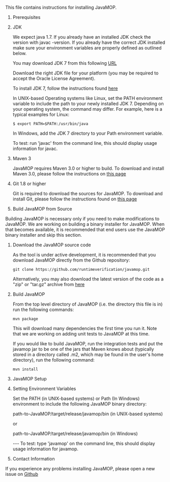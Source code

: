 This file contains instructions for installing JavaMOP.

1. Prerequisites

  1. JDK

     We expect java 1.7. If you already have an installed JDK check
     the version with javac -version. If you already have the correct
     JDK installed make sure your environment variables are properly
     defined as outlined below.

     You may download JDK 7 from this following
     [URL](http://www.oracle.com/technetwork/java/javase/downloads/jdk7-downloads-1880260.html)

     Download the right JDK file for your platform (you may be required to
     accept the Oracle License Agreement).

     To install JDK 7, follow the instructions found
     [here](http://docs.oracle.com/javase/7/docs/webnotes/install/)

     In UNIX-based Operating systems like Linux, set the PATH
     environment variable to include the path to your newly installed
     JDK 7. Depending on your operating system, the command may
     differ. For example, here is a typical examples for Linux:

     ```$ export PATH=$PATH:/usr/bin/java```

     In Windows, add the JDK 7 directory to your Path environment variable.

     To test: run 'javac' from the command line, this should display
     usage information for javac.

  2. Maven 3

      JavaMOP requires Maven 3.0 or higher to build. To download and
      install Maven 3.0, please follow the instructions on 
      [this page](http://maven.apache.org/download.cgi)

  3. Git 1.8 or higher

       Git is required to download the sources for JavaMOP. To
       download and install Git, please follow the instructions found
       on [this page](http://git-scm.com/book/en/Getting-Started-Installing-Git)

2. Build JavaMOP from Source

Building JavaMOP is necessary only if you need to make modifications
to JavaMOP.  We are working on building a binary installer for
JavaMOP. When that becomes available, it is recommended that end users
use the JavaMOP binary installer and skip this section.

  1. Download the JavaMOP source code

     As the tool is under active development, it is recommended that
     you download JavaMOP directly from the Github repository:

     ```git clone https://github.com/runtimeverification/javamop.git```

     Alternatively, you may also download the latest version of the
     code as a "zip" or "tar.gz" archive from
     [here](https://github.com/runtimeverification/javamop/releases)

  2. Build JavaMOP

      From the top level directory of JavaMOP (i.e. the directory this
      file is in) run the following commands:

      ```mvn package```

      This will download many dependencies the first time you run it. Note
      that we are working on adding unit tests to JavaMOP at this time.

      If you would like to build JavaMOP, run the integration tests
      and put the javamop jar to be one of the jars that Maven knows
      about (typically stored in a directory called .m2, which may be
      found in the user's home directory), run the following command:

      ```mvn install```

3. JavaMOP Setup

  1. Setting Environment Variables

     Set the PATH (in UNIX-based systems) or Path (In Windows)
     environment to include the following JavaMOP binary directory:

     path-to-JavaMOP/target/release/javamop/bin (in UNIX-based systems)

     or

     path-to-JavaMOP/target/release/javamop/bin (in Windows)

     --- To test: type 'javamop' on the command line, this should
     display usage information for javamop.

4. Contact Information

If you experience any problems installing JavaMOP, please open a new
issue on [Github](https://github.com/runtimeverification/javamop/issues)
